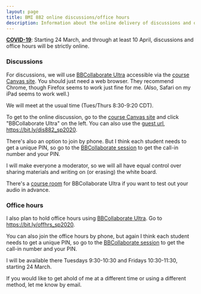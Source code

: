 ```yaml
---
layout: page
title: BMI 882 online discussions/office hours
description: Information about the online delivery of discussions and office hours for BMI 882 (Biomedical data science scholarly literature 2)
---
```


**[COVID-19](https://covid19.wisc.edu)**: Starting 24 March, and through at least 10 April,
discussions and office hours will be strictly online.

### Discussions

For discussions, we will use [BBCollaborate
Ultra](https://it.wisc.edu/services/web-conferencing/) accessible via
the [course Canvas site](https://canvas.wisc.edu/courses/190668).
You should just need a web browser. They recommend Chrome, though
Firefox seems to work just fine for me. (Also, Safari on my iPad seems
to work well.)

We will meet at the usual time (Tues/Thurs 8:30-9:20 CDT).

To get to the online discussion, go to the
[course Canvas site](https://canvas.wisc.edu/courses/190668) and click
"BBCollaborate Ultra" on the left. You can also use the [guest
url](https://bit.ly/dis882_sp2020), <https://bit.ly/dis882_sp2020>.

There's also an option to join by phone. But I think
each student needs to get a unique PIN, so go to the [BBCollaborate
session](https://bit.ly/dis882_sp2020) to get the call-in number and
your PIN.

I will make everyone a moderator, so we will all have equal control
over sharing materials and writing on (or erasing) the white board.

There's a [course
room](https://us.bbcollab.com/guest/9d61ef5828044f0cb834498ca8835fa9)
for BBCollaborate Ultra if you want to test out your audio in advance.


### Office hours

I also plan to hold office hours using [BBCollaborate
Ultra](https://it.wisc.edu/services/web-conferencing/).
Go to <https://bit.ly/offhrs_sp2020>.

You can also join the office hours by phone, but again I think each
student needs to get a unique PIN, so go to the [BBCollaborate
session](https://bit.ly/offhrs_sp2020) to get the call-in number and
your PIN.

I will be available there Tuesdays 9:30-10:30 and Fridays 10:30-11:30,
starting 24 March.

If you would like to get ahold of me at a different time or using a
different method, let me know by email.

